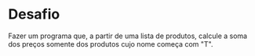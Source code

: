 # Desafio

<p>Fazer um programa que, a partir de uma lista de produtos, calcule a
soma dos preços somente dos produtos cujo nome começa com "T".</p>